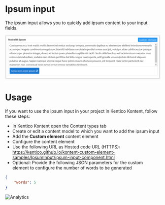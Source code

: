 # Ipsum input
The ipsum input allows you to quickly add ipsum content to your input fields.

![Ipsum Input](IpsumInput.PNG)

# Usage

If you want to use the ipsum input in your project in Kentico Kontent, follow these steps:

* In Kentico Kontent open the Content types tab
* Create or edit a content model to which you want to add the ipsum input
* Add the **Custom element** content element
* Configure the content element
* Use the following URL as Hosted code URL (HTTPS): https://kentico.github.io/kontent-custom-element-samples/IpsumInput/ipsum-input-component.html
* Optional: Provide the following JSON parameters for the custom element to configure the number of words to be generated

```json
{
    "words": 5
}
```

![Analytics](https://kentico-ga-beacon.azurewebsites.net/api/UA-69014260-4/Kentico/kontent-custom-element-samples/IpsumInput?pixel)
